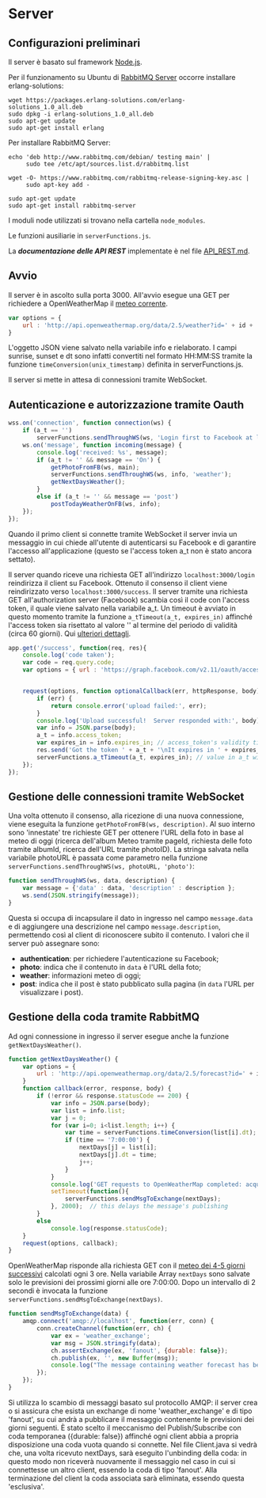# Server

## Configurazioni preliminari
Il server è basato sul framework [Node.js](https://nodejs.org/it/download/).

Per il funzionamento su Ubuntu di [RabbitMQ Server](https://www.rabbitmq.com/install-debian.html) occorre installare erlang-solutions:
```
wget https://packages.erlang-solutions.com/erlang-solutions_1.0_all.deb
sudo dpkg -i erlang-solutions_1.0_all.deb
sudo apt-get update
sudo apt-get install erlang
```
Per installare RabbitMQ Server:
```
echo 'deb http://www.rabbitmq.com/debian/ testing main' |
     sudo tee /etc/apt/sources.list.d/rabbitmq.list

wget -O- https://www.rabbitmq.com/rabbitmq-release-signing-key.asc |
     sudo apt-key add -

sudo apt-get update
sudo apt-get install rabbitmq-server
```
I moduli node utilizzati si trovano nella cartella `node_modules`.

Le funzioni ausiliarie in `serverFunctions.js`.

La **_documentazione delle API REST_** implementate è nel file [API_REST.md](API_REST.md).

## Avvio ##

Il server è in ascolto sulla porta 3000.
All'avvio esegue una GET per richiedere a OpenWeatherMap il [meteo corrente](https://openweathermap.org/current).
```javascript
var options = {
	url : 'http://api.openweathermap.org/data/2.5/weather?id=' + id + '&units=metric&appid=' + appid
}
```
L'oggetto JSON viene salvato nella variabile info e rielaborato. I campi sunrise, sunset e dt sono infatti convertiti nel formato HH:MM:SS tramite la funzione `timeConversion(unix_timestamp)` definita in serverFunctions.js.  

Il server si mette in attesa di connessioni tramite WebSocket.


## Autenticazione e autorizzazione tramite Oauth ##
```javascript
wss.on('connection', function connection(ws) {
	if (a_t == '')
		serverFunctions.sendThroughWS(ws, 'Login first to Facebook at localhost:3000/login', 'authentication');
	ws.on('message', function incoming(message) {
		console.log('received: %s', message);
		if (a_t != '' && message == 'On') {
			getPhotoFromFB(ws, main);
			serverFunctions.sendThroughWS(ws, info, 'weather');
			getNextDaysWeather();
		}
		else if (a_t != '' && message == 'post')
			postTodayWeatherOnFB(ws, info);
	});	
});
```
Quando il primo client si connette tramite WebSocket il server invia un messaggio in cui chiede all'utente di autenticarsi su Facebook e di garantire l'accesso all'applicazione (questo se l'access token a_t non è stato ancora settato).

Il server quando riceve una richiesta GET all'indirizzo `localhost:3000/login` reindirizza il client su Facebook.
Ottenuto il consenso il client viene reindirizzato verso `localhost:3000/success`. Il server tramite una richiesta GET all'authorization server (Facebook) scambia così il code con l'access token, il quale viene salvato nella variabile a_t. Un timeout è avviato in questo momento tramite la funzione `a_tTimeout(a_t, expires_in)` affinché l'access token sia risettato al valore '' al termine del periodo di validità (circa 60 giorni). Qui [ulteriori dettagli](https://developers.facebook.com/docs/facebook-login/access-tokens/expiration-and-extension). 
```javascript
app.get('/success', function(req, res){
	console.log('code taken');
	var code = req.query.code;
	var options = { url : 'https://graph.facebook.com/v2.11/oauth/access_token?client_id=639398073115710&redirect_uri=http%3A%2F%2Flocalhost:3000%2Fsuccess&client_secret=7aa285d12c5b562e188b76431f31c2aa&code=' + code };


	request(options, function optionalCallback(err, httpResponse, body){
		if (err) {
			return console.error('upload failed:', err);
		}
		console.log('Upload successful!  Server responded with:', body);
		var info = JSON.parse(body);
		a_t = info.access_token;
		var expires_in = info.expires_in; // access_token's validity time
		res.send('Got the token ' + a_t + '\nIt expires in ' + expires_in + ' seconds');
		serverFunctions.a_tTimeout(a_t, expires_in); // value in a_t will be deleted at the end of this timeout
	});
});
``` 

## Gestione delle connessioni tramite WebSocket ## 
Una volta ottenuto il consenso, alla ricezione di una nuova connessione, viene eseguita la funzione `getPhotoFromFB(ws, description)`. Al suo interno sono 'innestate' tre richieste GET per ottenere l'URL della foto in base al meteo di oggi (ricerca dell'album Meteo tramite pageId, richiesta delle foto tramite albumId, ricerca dell'URL tramite photoID). La stringa salvata nella variabile photoURL è passata come parametro nella funzione `serverFunctions.sendThroughWS(ws, photoURL, 'photo')`:

```javascript
function sendThroughWS(ws, data, description) {
	var message = {'data' : data, 'description' : description };
	ws.send(JSON.stringify(message));
}
```

Questa si occupa di incapsulare il dato in ingresso nel campo `message.data` e di aggiungere una descrizione nel campo `message.description`, permettendo così al client di riconoscere subito il contenuto. I valori che il server può assegnare sono:
- **authentication**: per richiedere l'autenticazione su Facebook;
- **photo**: indica che il contenuto in `data` è l'URL della foto;
- **weather**: informazioni meteo di oggi;
- **post**: indica che il post è stato pubblicato sulla pagina (in `data` l'URL per visualizzare i post).

## Gestione della coda tramite RabbitMQ ##
Ad ogni connessione in ingresso il server esegue anche la funzione `getNextDaysWeather()`.
```javascript
function getNextDaysWeather() {
	var options = {
		url : 'http://api.openweathermap.org/data/2.5/forecast?id=' + id + '&units=metric&appid=' + appid
	}
	function callback(error, response, body) {
		if (!error && response.statusCode == 200) {
			var info = JSON.parse(body);
			var list = info.list;
			var j = 0;
			for (var i=0; i<list.length; i++) {
				var time = serverFunctions.timeConversion(list[i].dt);
				if (time == '7:00:00') {
					nextDays[j] = list[i];
					nextDays[j].dt = time;
					j++;
				}
			}
			console.log('GET requests to OpenWeatherMap completed: acquired all infos about today and next days weather forecast');
			setTimeout(function(){
				serverFunctions.sendMsgToExchange(nextDays);
			}, 2000);  // this delays the message's publishing
		}
		else
			console.log(response.statusCode);
	}
	request(options, callback);
}
```
OpenWeatherMap risponde alla richiesta GET con il [meteo dei 4-5 giorni successivi](https://openweathermap.org/forecast5) calcolati ogni 3 ore. Nella variabile Array `nextDays` sono salvate solo le previsioni dei prossimi giorni alle ore 7:00:00. Dopo un intervallo di 2 secondi è invocata la funzione `serverFunctions.sendMsgToExchange(nextDays)`.

```javascript
function sendMsgToExchange(data) {
	amqp.connect('amqp://localhost', function(err, conn) {
		conn.createChannel(function(err, ch) {
			var ex = 'weather_exchange';
			var msg = JSON.stringify(data);
			ch.assertExchange(ex, 'fanout', {durable: false});
			ch.publish(ex, '', new Buffer(msg));
			console.log("The message containing weather forecast has been sent to the exchange");
		});
	});
}
```
Si utilizza lo scambio di messaggi basato sul protocollo AMQP: il server crea o si assicura che esista un exchange di nome 'weather_exchange' e di tipo 'fanout', su cui andrà a pubblicare il messaggio contenente le previsioni dei giorni seguenti.
È stato scelto il meccanismo del Publish/Subscribe con coda temporanea ({durable: false}) affinché ogni client abbia a propria disposizione una coda vuota quando si connette. Nel file Client.java si vedrà che, una volta ricevuto nextDays, sarà eseguito l'unbinding della coda: in questo modo non riceverà nuovamente il messaggio nel caso in cui si connettesse un altro client, essendo la coda di tipo 'fanout'.
Alla terminazione del client la coda associata sarà eliminata, essendo questa 'esclusiva'.
